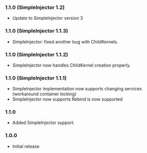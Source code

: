 ﻿### 1.1.0 (SimpleInjector 1.2)

 * Update to SimpleInjector version 3

### 1.1.0 (SimpleInjector 1.1.3)

 * SimpleInjector: fixed another bug with ChildKernels.

### 1.1.0 (SimpleInjector 1.1.2)

 * SimpleInjector now handles ChildKernel creation properly.

### 1.1.0 (SimpleInjector 1.1.1)

 * SimpleInjector implementation now supports changing services (workaround container locking)
 * SimpleInjector now supports Rebind is now supported

### 1.1.0

 * Added SimpleInjector support.

### 1.0.0

 * Initial release
